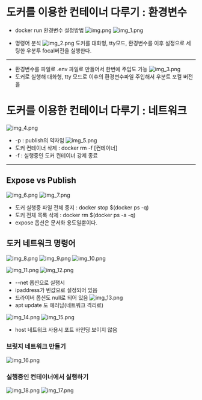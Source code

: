 # 도커를 이용한 컨테이너 다루기 : 환경변수

- docker run 환경변수 설정방법 
![img.png](img.png)
![img_1.png](img_1.png)

- 명령어 분석
![img_2.png](img_2.png)
도커를 대화형, tty모드, 환경변수를 이후 설정으로 세팅한
우분투 focal버전을 실행한다.
---

- 환경변수를 파일로 .env 파일로 만들어서 한번에 주입도 가능
![img_3.png](img_3.png)
- 도커로 실행해 대화형, tty 모드로 이후의 환경변수파일 주입해서
우분트 포컬 버전을


# 도커를 이용한 컨테이너 다루기 : 네트워크

![img_4.png](img_4.png)
- -p : publish의 약자임
![img_5.png](img_5.png)
- 도커 컨테이너 삭제 : docker rm -f [컨테이너]
- -f : 실행중인 도커 컨테이너 강제 종료

---
## Expose vs Publish
![img_6.png](img_6.png)
![img_7.png](img_7.png)
- 도커 실행중 파일 전체 중지
: docker stop $(docker ps -q)
- 도커 전체 목록 삭제
: docker rm $(docker ps -a -q)
- expose 옵션은 문서화 용도일뿐이다.

## 도커 네트워크 명령어
![img_8.png](img_8.png)
![img_9.png](img_9.png)
![img_10.png](img_10.png)

![img_11.png](img_11.png)
![img_12.png](img_12.png)
- --net 옵션으로 실행시
- ipaddress가 빈값으로 설정되어 있음
- 드라이버 옵션도 null로 되어 있음
![img_13.png](img_13.png)
- apt update 도 에러남(네트워크 격리로)

![img_14.png](img_14.png)
![img_15.png](img_15.png)
- host 네트워크 사용시 포트 바인딩 보이지 않음

### 브릿지 네트워크 만들기
![img_16.png](img_16.png)

### 실행중인 컨테이너에서 실행하기
![img_18.png](img_18.png)
![img_17.png](img_17.png)
